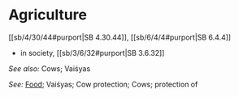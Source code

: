 # Agriculture

[[sb/4/30/44#purport|SB 4.30.44]], [[sb/6/4/4#purport|SB 6.4.4]]

* in society, [[sb/3/6/32#purport|SB 3.6.32]]

*See also:* Cows; Vaiśyas

*See:* [Food](entries/food.md); Vaiśyas; Cow protection; Cows; protection of
